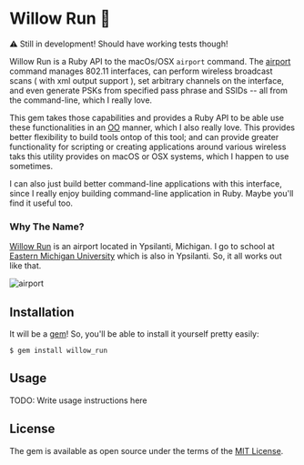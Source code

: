 # Willow Run 🛫 

⚠️  Still in development! Should have working tests though!

Willow Run is a Ruby API to the macOs/OSX `airport` command. The [airport](http://osxdaily.com/2007/01/18/airport-the-little-known-command-line-wireless-utility/) command manages 802.11 interfaces, can perform wireless broadcast scans ( with xml output support ), set arbitrary channels on the interface, and even generate PSKs from specified pass phrase and SSIDs -- all from the command-line, which I really love. 

This gem takes those capabilities and provides a Ruby API to be able use these functionalities in an [OO](https://en.wikipedia.org/wiki/Object-oriented_programming) manner, which I also really love. This provides better flexibility to build tools ontop of this tool; and can provide greater functionality for scripting or creating applications around various wireless taks this utility provides on macOS or OSX systems, which I happen to use sometimes.

I can also just build better command-line applications with this interface, since I really enjoy building command-line application in Ruby. Maybe you'll find it useful too. 

### Why The Name?

[Willow Run](https://en.wikipedia.org/wiki/Willow_Run_Airport) is an airport located in Ypsilanti, Michigan. I go to school at [Eastern Michigan University](https://www.emich.edu/) which is also in Ypsilanti. So, it all works out like that.

![airport](https://upload.wikimedia.org/wikipedia/commons/3/34/Willow_Run_Airport_-_Michigan.jpg)

## Installation

It will be  a [gem](https://rubygems.org/)! So, you'll be able to install it yourself pretty easily:

    $ gem install willow_run

## Usage

TODO: Write usage instructions here

## License

The gem is available as open source under the terms of the [MIT License](http://opensource.org/licenses/MIT).

